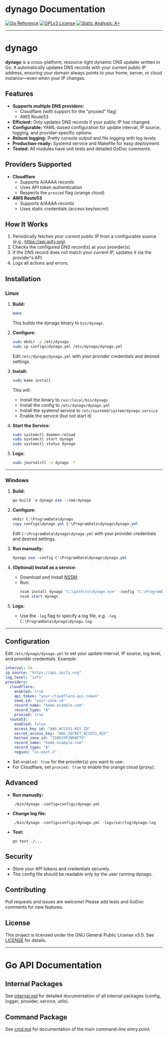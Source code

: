 # dynago Documentation

[![Go Reference](https://pkg.go.dev/badge/github.com/aaronlmathis/dynago.svg)](https://pkg.go.dev/github.com/aaronlmathis/dynago)
[![GPLv3 License](https://img.shields.io/badge/License-GPLv3-blue.svg)](https://www.gnu.org/licenses/gpl-3.0)
[![Static Analysis: A+](https://img.shields.io/badge/Static%20Analysis-A%2B-brightgreen)](https://goreportcard.com/report/github.com/aaronlmathis/dynago)

---

# dynago

**dynago** is a cross-platform, resource-light dynamic DNS updater written in Go. It automatically updates DNS records with your current public IP address, ensuring your domain always points to your home, server, or cloud instance—even when your IP changes.

## Features

- **Supports multiple DNS providers:**
  - Cloudflare (with support for the "proxied" flag)
  - AWS Route53
- **Efficient:** Only updates DNS records if your public IP has changed.
- **Configurable:** YAML-based configuration for update interval, IP source, logging, and provider-specific options.
- **Robust logging:** Pretty console output and file logging with log levels.
- **Production-ready:** Systemd service and Makefile for easy deployment.
- **Tested:** All modules have unit tests and detailed GoDoc comments.

## Providers Supported

- **Cloudflare**
  - Supports A/AAAA records
  - Uses API token authentication
  - Respects the `proxied` flag (orange cloud)
- **AWS Route53**
  - Supports A/AAAA records
  - Uses static credentials (access key/secret)

## How It Works

1. Periodically fetches your current public IP from a configurable source (e.g., https://api.ipify.org).
2. Checks the configured DNS record(s) at your provider(s).
3. If the DNS record does not match your current IP, updates it via the provider's API.
4. Logs all actions and errors.

## Installation

### Linux

1. **Build:**
   ```bash
   make
   ```
   This builds the dynago binary to `bin/dynago`.

2. **Configure:**
   ```bash
   sudo mkdir -p /etc/dynago
   sudo cp configs/dynago.yml /etc/dynago/dynago.yml
   ```
   Edit `/etc/dynago/dynago.yml` with your provider credentials and desired settings.

3. **Install:**
   ```bash
   sudo make install
   ```
   This will:
   - Install the binary to `/usr/local/bin/dynago`
   - Install the config to `/etc/dynago/dynago.yml`
   - Install the systemd service to `/etc/systemd/system/dynago.service`
   - Enable the service (but not start it)

4. **Start the Service:**
   ```bash
   sudo systemctl daemon-reload
   sudo systemctl start dynago
   sudo systemctl status dynago
   ```

5. **Logs:**
   ```bash
   sudo journalctl -u dynago -f
   ```

---

### Windows

1. **Build:**
   ```powershell
   go build -o dynago.exe ./cmd/dynago
   ```

2. **Configure:**
   ```powershell
   mkdir C:\ProgramData\dynago
   copy configs\dynago.yml C:\ProgramData\dynago\dynago.yml
   ```
   Edit `C:\ProgramData\dynago\dynago.yml` with your provider credentials and desired settings.

3. **Run manually:**
   ```powershell
   dynago.exe -config C:\ProgramData\dynago\dynago.yml
   ```

4. **(Optional) Install as a service:**
   - Download and install [NSSM](https://nssm.cc/).
   - Run:
     ```powershell
     nssm install dynago "C:\path\to\dynago.exe" -config "C:\ProgramData\dynago\dynago.yml"
     nssm start dynago
     ```

5. **Logs:**
   - Use the `-log` flag to specify a log file, e.g. `-log C:\ProgramData\dynago\dynago.log`.

---

## Configuration

Edit `/etc/dynago/dynago.yml` to set your update interval, IP source, log level, and provider credentials. Example:

```yaml
interval: 5m
ip_source: "https://api.ipify.org"
log_level: "info"
providers:
  cloudflare:
    enabled: true
    api_token: "your-cloudflare-api-token"
    zone_id: "your-zone-id"
    record_name: "home.example.com"
    record_type: "A"
    proxied: true
  route53:
    enabled: false
    access_key_id: "AWS_ACCESS_KEY_ID"
    secret_access_key: "AWS_SECRET_ACCESS_KEY"
    hosted_zone_id: "Z1D633PJN98FT9"
    record_name: "home.example.com"
    record_type: "A"
    region: "us-east-1"
```

- Set `enabled: true` for the provider(s) you want to use.
- For Cloudflare, set `proxied: true` to enable the orange cloud (proxy).

## Advanced

- **Run manually:**
  ```
  ./bin/dynago -config=configs/dynago.yml
  ```
- **Change log file:**
  ```
  ./bin/dynago -config=configs/dynago.yml -log=/var/log/dynago.log
  ```
- **Test:**
  ```
  go test ./...
  ```

## Security
- Store your API tokens and credentials securely.
- The config file should be readable only by the user running dynago.

## Contributing
Pull requests and issues are welcome! Please add tests and GoDoc comments for new features.

## License

This project is licensed under the GNU General Public License v3.0. See [LICENSE](LICENSE) for details.

---

# Go API Documentation

## Internal Packages

See [internal.md](internal.md) for detailed documentation of all internal packages (config, logger, provider, service, utils).

## Command Package

See [cmd.md](cmd.md) for documentation of the main command-line entry point.
